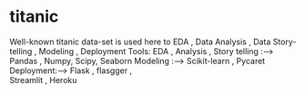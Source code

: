 # titanic
Well-known titanic data-set is used here to EDA , Data Analysis , Data Story-telling , Modeling , Deployment 
Tools:
EDA , Analysis , Story telling :--> Pandas , Numpy, Scipy, Seaborn
Modeling :--> Scikit-learn , Pycaret
Deployment:--> Flask ,
flasgger ,  
Streamlit , Heroku 
